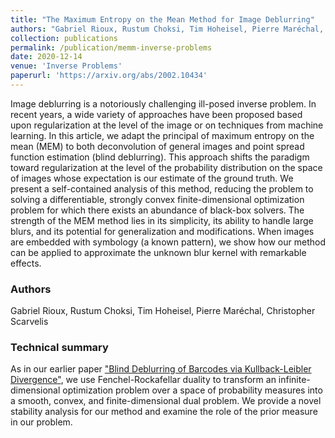 ```yaml
---
title: "The Maximum Entropy on the Mean Method for Image Deblurring"
authors: "Gabriel Rioux, Rustum Choksi, Tim Hoheisel, Pierre Maréchal, Christopher Scarvelis"
collection: publications
permalink: /publication/memm-inverse-problems
date: 2020-12-14
venue: 'Inverse Problems'
paperurl: 'https://arxiv.org/abs/2002.10434'
---
```

Image deblurring is a notoriously challenging ill-posed inverse problem. In recent years, a wide variety of approaches have been proposed based upon regularization at the level of the image or on techniques from machine learning. In this article, we adapt the principal of maximum entropy on the mean (MEM) to both deconvolution of general images and point spread function estimation (blind deblurring). This approach shifts the paradigm toward regularization at the level of the probability distribution on the space of images whose expectation is our estimate of the ground truth. We present a self-contained analysis of this method, reducing the problem to solving a differentiable, strongly convex finite-dimensional optimization problem for which there exists an abundance of black-box solvers. The strength of the MEM method lies in its simplicity, its ability to handle large blurs, and its potential for generalization and modifications. When images are embedded with symbology (a known pattern), we show how our method can be applied to approximate the unknown blur kernel with remarkable effects.

### Authors

Gabriel Rioux, Rustum Choksi, Tim Hoheisel, Pierre Maréchal, Christopher Scarvelis

### Technical summary

As in our earlier paper ["Blind Deblurring of Barcodes via Kullback-Leibler Divergence"](https://cscarv.github.io/publication/kl-deblurring), we use Fenchel-Rockafellar duality to transform an infinite-dimensional optimization problem over a space of probability measures into a smooth, convex, and finite-dimensional dual problem. We provide a novel stability analysis for our method and examine the role of the prior measure in our problem.
